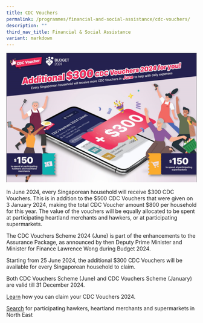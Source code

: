 ```yaml
---
title: CDC Vouchers
permalink: /programmes/financial-and-social-assistance/cdc-vouchers/
description: ""
third_nav_title: Financial & Social Assistance
variant: markdown
---
```

![](/images/CDC/Banner_with_words.png)

In June 2024, every Singaporean household will receive $300 CDC Vouchers. This is in addition to the $500 CDC Vouchers that were given on 3 January 2024, making the total CDC Voucher amount $800 per household for this year. The value of the vouchers will be equally allocated to be spent at participating heartland merchants and hawkers, or at participating supermarkets.

The CDC Vouchers Scheme 2024 (June) is part of the enhancements to the Assurance Package, as announced by then Deputy Prime Minister and Minister for Finance Lawrence Wong during Budget 2024. 

Starting from 25 June 2024, the additional $300 CDC Vouchers will be available for every Singaporean household to claim.

Both CDC Vouchers Scheme (June) and CDC Vouchers Scheme (January) are valid till 31 December 2024.

[Learn](https://vouchers.cdc.gov.sg/residents/info) how you can claim your CDC Vouchers 2024.

[Search](https://www.gowhere.gov.sg/cdcvouchers) for participating hawkers, heartland merchants and supermarkets in North East